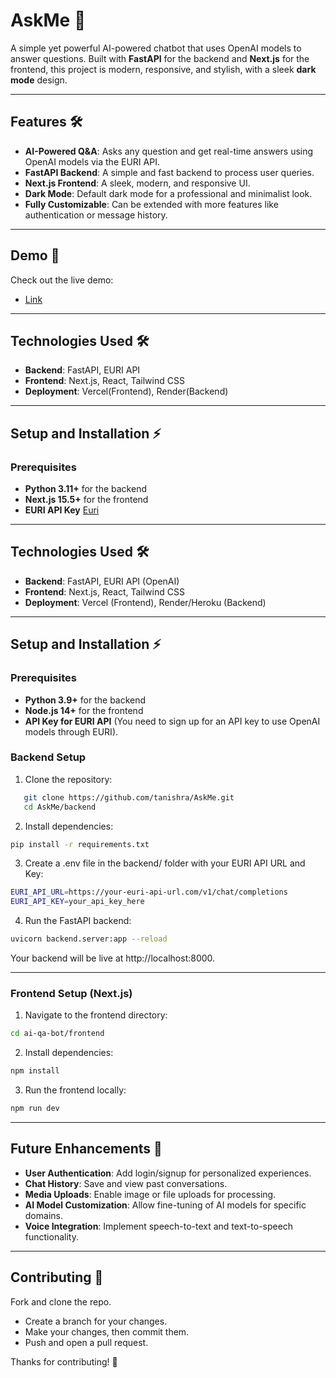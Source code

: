 # AskMe 🤖

A simple yet powerful AI-powered chatbot that uses OpenAI models to answer questions. Built with **FastAPI** for the backend and **Next.js** for the frontend, this project is modern, responsive, and stylish, with a sleek **dark mode** design.

---

## Features 🛠️

- **AI-Powered Q&A**: Asks any question and get real-time answers using OpenAI models via the EURI API.
- **FastAPI Backend**: A simple and fast backend to process user queries.
- **Next.js Frontend**: A sleek, modern, and responsive UI.
- **Dark Mode**: Default dark mode for a professional and minimalist look.
- **Fully Customizable**: Can be extended with more features like authentication or message history.

---

## Demo 🎥

Check out the live demo:

- [Link](https://ask-me-tawny.vercel.app)

---

## Technologies Used 🛠️

- **Backend**: FastAPI, EURI API
- **Frontend**: Next.js, React, Tailwind CSS
- **Deployment**: Vercel(Frontend), Render(Backend)

---

## Setup and Installation ⚡

### Prerequisites

- **Python 3.11+** for the backend
- **Next.js 15.5+** for the frontend
- **EURI API Key** [Euri](https://euron.one/euri)

---

## Technologies Used 🛠️

- **Backend**: FastAPI, EURI API (OpenAI)
- **Frontend**: Next.js, React, Tailwind CSS
- **Deployment**: Vercel (Frontend), Render/Heroku (Backend)

---

## Setup and Installation ⚡

### Prerequisites

- **Python 3.9+** for the backend
- **Node.js 14+** for the frontend
- **API Key for EURI API** (You need to sign up for an API key to use OpenAI models through EURI).

### Backend Setup

1. Clone the repository:

```bash
   git clone https://github.com/tanishra/AskMe.git
   cd AskMe/backend
   ```

2. Install dependencies:
```bash
pip install -r requirements.txt
```

3. Create a .env file in the backend/ folder with your EURI API URL and Key:
```bash
EURI_API_URL=https://your-euri-api-url.com/v1/chat/completions
EURI_API_KEY=your_api_key_here
```

4. Run the FastAPI backend:
```bash
uvicorn backend.server:app --reload
```

Your backend will be live at http://localhost:8000.

--- 

### Frontend Setup (Next.js)
1. Navigate to the frontend directory:
```bash
cd ai-qa-bot/frontend
```

2. Install dependencies:
```bash
npm install
```

3. Run the frontend locally:
```bash
npm run dev
```

---

## Future Enhancements 🚀

- **User Authentication**: Add login/signup for personalized experiences.
- **Chat History**: Save and view past conversations.
- **Media Uploads**: Enable image or file uploads for processing.
- **AI Model Customization**: Allow fine-tuning of AI models for specific domains.
- **Voice Integration**: Implement speech-to-text and text-to-speech functionality.

---

## Contributing 🤝
Fork and clone the repo.
- Create a branch for your changes.
- Make your changes, then commit them.
- Push and open a pull request.

Thanks for contributing! 🙌